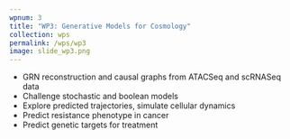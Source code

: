 ```yaml
---
wpnum: 3
title: "WP3: Generative Models for Cosmology"
collection: wps
permalink: /wps/wp3
image: slide_wp3.png
---
```


- GRN reconstruction and causal graphs from ATACSeq and scRNASeq data
- Challenge stochastic and boolean models
- Explore predicted trajectories, simulate cellular dynamics
- Predict resistance phenotype in cancer
- Predict genetic targets for treatment

